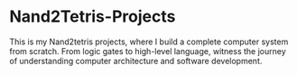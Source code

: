 # Nand2Tetris-Projects
This is my Nand2tetris projects, where I build a complete computer system from scratch. From logic gates to high-level language, witness the journey of understanding computer architecture and software development. 
